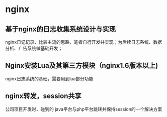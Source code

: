 # nginx

## 基于nginx的日志收集系统设计与实现
 
nginx日记记录，比较主流的思路，笔者自行开发并实现；为后续日志系统、数据分析、广告系统做基础开发；

## Nginx安装Lua及其第三方模块（nginx1.6版本以上)

nginx日志系统的基础，需要用到lua部分功能

## nginx转发，session共享

公司项目开发时，碰到的 java平台与php平台跳转并保持session的一个解决方案

